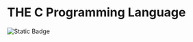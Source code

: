 # THE C Programming Language


![Static Badge](https://img.shields.io/badge/any_text-you_like-blue)
